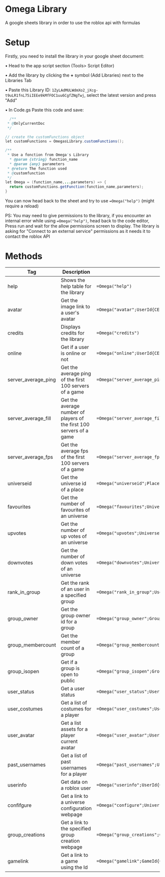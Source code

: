 # Omega Library
A google sheets library in order to use the roblox api with formulas


# Setup

Firstly, you need to install the library in your google sheet document: 

• Head to the app script section (Tools> Script Editor)

• Add the library by clicking the **+** symbol (Add Libraries) next to the Libraries Tab

• Paste this Library ID: ```1ZyLAdMULWdmXo2_jXcg-t9uLR1fnL75iIEEe9kMfFOC1uu6CgfZNgTwj```, select the latest version and press "Add"

• In Code.gs Paste this code and save:
```java
  /**
 * @OnlyCurrentDoc
 */

// create the customFunctions object
let customFunctions = OmegasLibrary.customFunctions();

/**
 * Use a fonction from Omega's Library
  * @param {string} function_name
  * @param {any} parameters
 * @return The function used
 * @customfunction
 */
let Omega = (function_name,...parameters) => {
  return customFunctions.getFunction(function_name,parameters);
}
```
You can now head back to the sheet and try to use ```=Omega("help")``` (might require a reload)


PS:
You may need to give permissions to the library, if you encounter an internal error while using ```=Omega("help")```, head back to the code editor, Press run and wait for the allow permissions screen to display.
The library is asking for "Connect to an external service" permissions as it needs it to contact the roblox API

# Methods
| Tag | Description | Format |
| --- | --- | --- |
| help | Shows the help table for the library | ```=Omega("help")``` |
| avatar | Get the image link to a user's avatar |```=Omega("avatar";UserId{CELL/RANGE/STRING/NUMBER})``` |
| credits | Displays credits for the library | ```=Omega("credits")``` |
| online | Get if a user is online or not | ```=Omega("online";UserId{CELL/RANGE/STRING/NUMBER})``` |
| server_average_ping | Get the average ping of the first 100 servers of a game | ```=Omega("server_average_ping";PlaceId{CELL/RANGE/STRING/NUMBER}``` |
| server_average_fill | Get the average number of players of the first 100 servers of a game | ```=Omega("server_average_fill";PlaceId{CELL/RANGE/STRING/NUMBER}``` |
| server_average_fps | Get the average fps of the first 100 servers of a game | ```=Omega("server_average_fps";PlaceId{CELL/RANGE/STRING/NUMBER}``` |
| universeid | Get the universe id of a place | ```=Omega("universeid";PlaceId{CELL/RANGE/STRING/NUMBER})``` |
| favourites | Get the number of favourites of an universe | ```=Omega("favourites";UniverseId{CELL/RANGE/STRING/NUMBER})``` |
| upvotes | Get the number of up votes of an universe | ```=Omega("upvotes";UniverseId{CELL/RANGE/STRING/NUMBER})``` |
| downvotes | Get the number of down votes of an universe | ```=Omega("downvotes";UniverseId{CELL/RANGE/STRING/NUMBER})``` |
| rank_in_group | Get the rank of an user in a specified group | ```=Omega("rank_in_group";UserId{CELL/RANGE/STRING/NUMBER};GroupId{CELL/STRING/NUMBER})``` |
| group_owner | Get the group owner id for a group | ```=Omega("group_owner";GroupId{CELL/RANGE/STRING/NUMBER})``` |
| group_membercount | Get the member count of a group | ```=Omega("group_membercount";GroupId{CELL/RANGE/STRING/NUMBER})``` |
| group_isopen | Get if a group is open to public | ```=Omega("group_isopen";GroupId{CELL/RANGE/STRING/NUMBER})``` |
| user_status | Get a user status | ```=Omega("user_status";UserId{CELL/RANGE/STRING/NUMBER})``` |
| user_costumes | Get a list of costumes for a player| ```=Omega("user_costumes";UserId{CELL/RANGE/STRING/NUMBER})``` |
| user_avatar | Get a list assets for a player current avatar | ```=Omega("user_avatar";UserId{CELL/RANGE/STRING/NUMBER})``` |
| past_usernames | Get a list of past usernames for a player | ```=Omega("past_usernames";UserId{CELL/RANGE/STRING/NUMBER})``` |
| userinfo | Get data on a roblox user | ```=Omega("userinfo";UserId{CELL/RANGE/STRING/NUMBER})``` |
| confifgure | Get a link to a universe configuration webpage | ```=Omega("configure";UniverseId{CELL/RANGE/STRING/NUMBER})``` |
| group_creations | Get a link to the specified group creation webpage | ```=Omega("group_creations";GroupId{CELL/RANGE/STRING/NUMBER})``` |
| gamelink | Get a link to a game using the Id | ```=Omega("gamelink";GameId{CELL/RANGE/STRING/NUMBER})``` |
